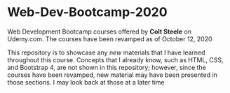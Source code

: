 # Web-Dev-Bootcamp-2020

Web Development Bootcamp courses offered by **Colt Steele** on Udemy.com. The courses have been revamped as of October 12, 2020

This repository is to showcase any _new_ materials that I have learned throughout this course. Concepts that I already know, such as HTML, CSS, and Bootstrap 4, are not shown in this repository; however, since the courses have been revamped, new material may have been presented in those sections. I may look back at those at a later time
